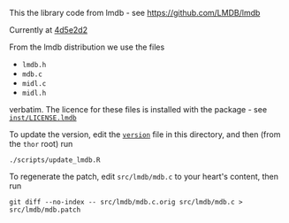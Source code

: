 This the library code from lmdb - see https://github.com/LMDB/lmdb

Currently at [4d5e2d2](https://github.com/LMDB/lmdb/tree/4d5e2d2)

From the lmdb distribution we use the files

* `lmdb.h`
* `mdb.c`
* `midl.c`
* `midl.h`

verbatim.  The licence for these files is installed with the package - see [`inst/LICENSE.lmdb`](../../inst/LICENSE.lmdb)

To update the version, edit the [`version`](version) file in this directory, and then (from the `thor` root) run

```
./scripts/update_lmdb.R
```

To regenerate the patch, edit `src/lmdb/mdb.c` to your heart's content, then run

```
git diff --no-index -- src/lmdb/mdb.c.orig src/lmdb/mdb.c > src/lmdb/mdb.patch
```
